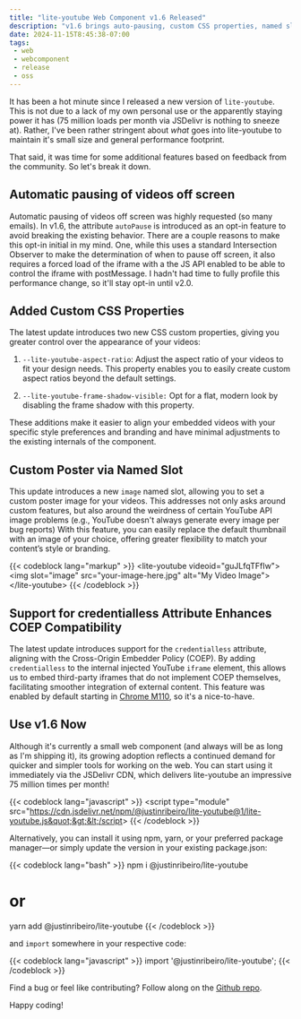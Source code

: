```yaml
---
title: "lite-youtube Web Component v1.6 Released"
description: "v1.6 brings auto-pausing, custom CSS properties, named slot thumbnails, and COEP credentialless support."
date: 2024-11-15T8:45:38-07:00
tags:
 - web
 - webcomponent
 - release
 - oss
---
```


It has been a hot minute since I released a new version of `lite-youtube`. This is not due to a lack of my own personal use or the apparently staying power it has (75 million loads per  month via JSDelivr is nothing to sneeze at). Rather, I've been rather stringent about _what_ goes into lite-youtube to maintain it's small size and general performance footprint.

That said, it was time for some additional features based on feedback from the community. So let's break it down.

## Automatic pausing of videos off screen

Automatic pausing of videos off screen was highly requested (so many emails). In v1.6, the attribute `autoPause` is introduced as an opt-in feature to avoid breaking the existing behavior. There are a couple reasons to make this opt-in initial in my mind. One, while this uses a standard Intersection Observer to make the determination of when to pause off screen, it also requires a forced load of the iframe with a the JS API enabled to be able to control the iframe with postMessage. I hadn't had time to fully profile this performance change, so it'll stay opt-in until v2.0.

## Added Custom CSS Properties

The latest update introduces two new CSS custom properties, giving you greater control over the appearance of your videos:

1. `--lite-youtube-aspect-ratio`: Adjust the aspect ratio of your videos to fit your design needs. This property enables you to easily create custom aspect ratios beyond the default settings.

2. `--lite-youtube-frame-shadow-visible:` Opt for a flat, modern look by disabling the frame shadow with this property.

These additions make it easier to align your embedded videos with your specific style preferences and branding and have minimal adjustments to the existing internals of the component.

## Custom Poster via Named Slot

This update introduces a new `image` named slot, allowing you to set a custom poster image for your videos. This addresses not only asks around custom features, but also around the weirdness of certain YouTube API image problems (e.g., YouTube doesn't always generate every image per bug reports) With this feature, you can easily replace the default thumbnail with an image of your choice, offering greater flexibility to match your content’s style or branding.

{{< codeblock lang="markup" >}}
&lt;lite-youtube videoid=&quot;guJLfqTFfIw&quot;&gt;&#10;  &lt;img slot=&quot;image&quot; src=&quot;your-image-here.jpg&quot; alt=&quot;My Video Image&quot;&gt;&#10;&lt;/lite-youtube&gt;
{{< /codeblock >}}

## Support for credentialless Attribute Enhances COEP Compatibility

The latest update introduces support for the `credentialless` attribute, aligning with the Cross-Origin Embedder Policy (COEP). By adding `credentialless` to the internal injected YouTube `iframe` element, this allows us to embed third-party iframes that do not implement COEP themselves, facilitating smoother integration of external content. This feature was enabled by default starting in [Chrome M110](https://developer.chrome.com/blog/iframe-credentialless/), so it's a nice-to-have.

## Use v1.6 Now

Although it's currently a small web component (and always will be as long as I'm shipping it), its growing adoption reflects a continued demand for quicker and simpler tools for working on the web. You can start using it immediately via the JSDelivr CDN, which delivers lite-youtube an impressive 75 million times per month!

{{< codeblock lang="javascript" >}}
&lt;script type=&quot;module&quot; src=&quot;https://cdn.jsdelivr.net/npm/@justinribeiro/lite-youtube@1/lite-youtube.js&quot;&gt;&lt;/script&gt;
{{< /codeblock >}}

Alternatively, you can install it using npm, yarn, or your preferred package manager—or simply update the version in your existing package.json:

{{< codeblock lang="bash" >}}
npm i @justinribeiro/lite-youtube
# or
yarn add @justinribeiro/lite-youtube
{{< /codeblock >}}

and `import` somewhere in your respective code:

{{< codeblock lang="javascript" >}}
import '@justinribeiro/lite-youtube';
{{< /codeblock >}}

Find a bug or feel like contributing? Follow along on the [Github repo](https://github.com/justinribeiro/lite-youtube).

Happy coding!